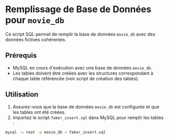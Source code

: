 # Remplissage de Base de Données pour `movie_db`

Ce script SQL permet de remplir la base de données `movie_db` avec des données fictives cohérentes.

## Prérequis

- MySQL en cours d'exécution avec une base de données `movie_db`.
- Les tables doivent être créées avec les structures correspondant à chaque table référencée (voir script de création des tables).

## Utilisation

1. Assurez-vous que la base de données `movie_db` est configurée et que les tables ont été créées.
2. Importez le script `faker_insert.sql` dans MySQL pour remplir les tables :

```bash
mysql -u root -p movie_db < faker_insert.sql
